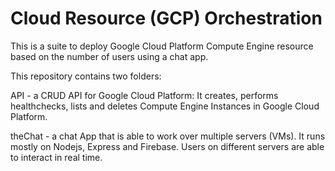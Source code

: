 # Cloud Resource (GCP) Orchestration

This is a suite to deploy Google Cloud Platform Compute Engine resource based on the number of users using a chat app.

This repository contains two folders:

API - a CRUD API for Google Cloud Platform: It creates, performs healthchecks, lists and deletes Compute Engine Instances in Google Cloud Platform.

theChat - a chat App that is able to work over multiple servers (VMs). It runs mostly on Nodejs, Express and Firebase. Users on different servers are able to interact in real time.
